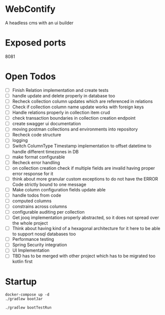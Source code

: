 # WebContify
A headless cms with an ui builder

# Exposed ports
8081

# Open Todos
- [ ] Finish Relation implementation and create tests
- [ ] handle update and delete properly in database too
- [ ] Recheck collection column updates which are referenced in relations
- [ ] Check if collection column name update works with foreign keys
- [ ] Handle relations properly in collection item crud
- [ ] check transaction boundaries in collection creation endpoint
- [ ] create swagger ui documentation
- [ ] moving postman collections and environments into repository
- [ ] Recheck code structure
- [ ] logging
- [ ] Switch ColumnType Timestamp implementation to offset datetime to handle different timezones in DB
- [ ] make format configurable
- [ ] Recheck error handling
- [ ] on collection creation check if multiple fields are invalid having proper error response for it
- [ ] think about more granular custom exceptions to do not have the ERROR Code strictly bound to one message
- [ ] Make column configuration fields update able
- [ ] handle todos from code
- [ ] computed columns
- [ ] constrains across columns
- [ ] configurable auditing per collection
- [ ] Get jooq implementation properly abstracted, so it does not spread over the whole project
- [ ] Think about having kind of a hexagonal architecture for it here to be able to support nosql databases too
- [ ] Performance testing
- [ ] Spring Security integration
- [ ] UI Implementation
- [ ] TBD has to be merged with other project which has to be migrated too kotlin first

# Startup
```
docker-compose up -d
./gradlew bootJar
```

```
./gradlew bootTestRun
```
